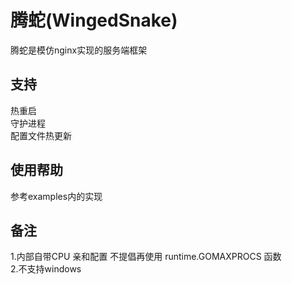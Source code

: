 # 腾蛇(WingedSnake)
腾蛇是模仿nginx实现的服务端框架
## 支持
热重启  
守护进程  
配置文件热更新  
## 使用帮助
参考examples内的实现
## 备注
1.内部自带CPU 亲和配置 不提倡再使用 runtime.GOMAXPROCS 函数  
2.不支持windows
